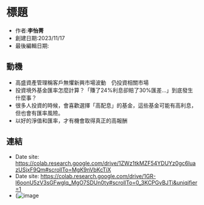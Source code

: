 # 標題
- 作者:**李怡菁**
- 創建日期:2023/11/17
- 最後編輯日期:

## 動機
- 高盛資產管理稱客戶無懼新興市場波動　仍投資相關市場
- 投資境外基金匯率怎麼計算？「賺了24%利息卻賠了30%匯差…」到底發生什麼事？
- 很多人投資的時候，會喜歡選擇「高配息」的基金，這些基金可能有高利息，但也會有匯率風險。
- 以好的淨值和匯率，才有機會取得真正的高報酬


## 連結
- Date site: https://colab.research.google.com/drive/1ZWz1tkMZF54YDUYz0gc6luazUSjxF9Qm#scrollTo=MgK9nVbKcTiX
- Date site: https://colab.research.google.com/drive/1GR-l6oonU5zV3sGFwglq_MgO7SDUn0ty#scrollTo=0_3KCPGvBJTi&uniqifier=1
- (![image](https://github.com/LeslyLee/2023-Fall-Stat/assets/149865963/6750b867-fbc6-49a4-9d30-f7e639920608)
